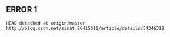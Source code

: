 ## ERROR 1
    HEAD detached at origin/master
    http://blog.csdn.net/sinat_26415011/article/details/54346318


